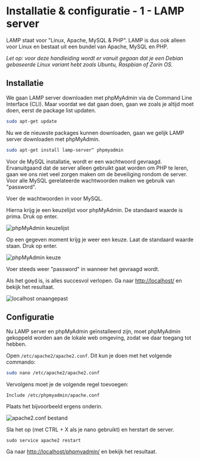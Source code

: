 # Installatie & configuratie - 1 - LAMP server

LAMP staat voor "Linux, Apache, MySQL & PHP". LAMP is dus ook alleen voor Linux en bestaat uit een bundel van Apache, MySQL en PHP.

*Let op: voor deze handleiding wordt er vanuit gegaan dat je een Debian gebaseerde Linux variant hebt zoals Ubuntu, Raspbian of Zorin OS.*

## Installatie
We gaan LAMP server downloaden met phpMyAdmin via de Command Line Interface (CLI). Maar voordat we dat gaan doen, gaan we zoals je altijd moet doen, eerst de package list updaten.

```bash
sudo apt-get update
```

Nu we de nieuwste packages kunnen downloaden, gaan we gelijk LAMP server downloaden met phpMyAdmin.

```bash
sudo apt-get install lamp-server^ phpmyadmin
```

Voor de MySQL installatie, wordt er een wachtwoord gevraagd. Ervanuitgaand dat de server alleen gebruikt gaat worden om PHP te leren, gaan we ons niet veel zorgen maken om de beveiliging rondom de server. Voor alle MySQL gerelateerde wachtwoorden maken we gebruik van "password".

Voer de wachtwoorden in voor MySQL.

Hierna krijg je een keuzelijst voor phpMyAdmin. De standaard waarde is prima. Druk op enter.

![phpMyAdmin keuzelijst](https://i.imgur.com/JX69qv2.png)

Op een gegeven moment krijg je weer een keuze. Laat de standaard waarde staan. Druk op enter.

![phpMyAdmin keuze](https://i.imgur.com/cX8yDXj.png)

Voer steeds weer "password" in wanneer het gevraagd wordt.

Als het goed is, is alles succesvol verlopen. Ga naar [http://localhost/](http://localhost/) en bekijk het resultaat.

![localhost onaangepast](https://i.imgur.com/q1Clh9s.png)

## Configuratie
Nu LAMP server en phpMyAdmin geïnstalleerd zijn, moet phpMyAdmin gekoppeld worden aan de lokale web omgeving, zodat we daar toegang tot hebben.

Open `/etc/apache2/apache2.conf`. Dit kun je doen met het volgende commando:

```bash
sudo nano /etc/apache2/apache2.conf
```

Vervolgens moet je de volgende regel toevoegen:

```
Include /etc/phpmyadmin/apache.conf
```

Plaats het bijvoorbeeld ergens onderin.

![apache2.conf bestand](https://i.imgur.com/QBWOu8H.png)

Sla het op (met CTRL + X als je nano gebruikt) en herstart de server.

```
sudo service apache2 restart
```

Ga naar [http://localhost/phpmyadmin/](http://localhost/phpmyadmin) en bekijk het resultaat.

